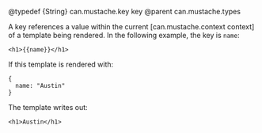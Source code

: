 @typedef {String} can.mustache.key key
@parent can.mustache.types

A key references a value within the current [can.mustache.context context] of a 
template being rendered. In the following example, the 
key is `name`:

    <h1>{{name}}</h1>
    
If this template is rendered with:

    {
      name: "Austin"
    }

The template writes out:

    <h1>Austin</h1>
